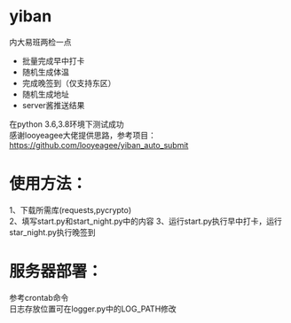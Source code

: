# yiban
内大易班两检一点

* 批量完成早中打卡
* 随机生成体温
* 完成晚签到（仅支持东区）
* 随机生成地址
* server酱推送结果

在python 3.6,3.8环境下测试成功  
感谢looyeagee大佬提供思路，参考项目：https://github.com/looyeagee/yiban_auto_submit
# 使用方法：  
1、下载所需库(requests,pycrypto)  
2、填写start.py和start_night.py中的内容 
3、运行start.py执行早中打卡，运行star_night.py执行晚签到

# 服务器部署：
参考crontab命令  
日志存放位置可在logger.py中的LOG_PATH修改
